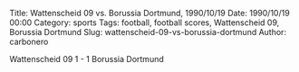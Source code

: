 Title: Wattenscheid 09 vs. Borussia Dortmund, 1990/10/19
Date: 1990/10/19 00:00
Category: sports
Tags: football, football scores, Wattenscheid 09, Borussia Dortmund
Slug: wattenscheid-09-vs-borussia-dortmund
Author: carbonero


Wattenscheid 09 1 - 1 Borussia Dortmund
